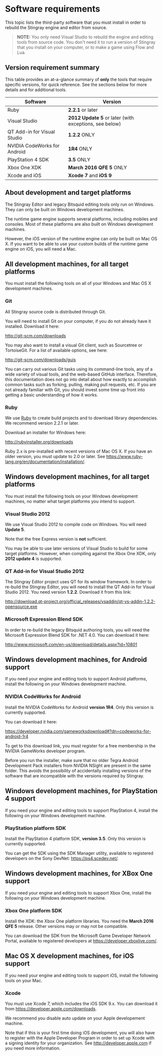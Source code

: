 # Software requirements

This topic lists the third-party software that you must install in order to rebuild the Stingray engine and editor from source.

>	**NOTE:** You only need Visual Studio to rebuild the engine and editing tools from source code. You don't need it to run a version of Stingray that you install on your computer, or to make a game using Flow and Lua.

## Version requirement summary

This table provides an at-a-glance summary of **only** the tools that require specific versions, for quick reference. See the sections below for more details and for additional tools.

Software						|	Version
----------------------------	|	----------------------------------------
Ruby							|	**2.2.1** or later
Visual Studio 		 			|	**2012 Update 5** or later (with exceptions, see below)
QT Add-in for Visual Studio		|	**1.2.2** ONLY
NVIDIA CodeWorks for Android	|	**1R4** ONLY
PlayStation 4 SDK				|	**3.5** ONLY
Xbox One XDK					|	**March 2016 QFE 5** ONLY
Xcode and iOS					|	**Xcode 7** and **iOS 9**

## About development and target platforms

The Stingray Editor and legacy Bitsquid editing tools only run on Windows. They can only be built on Windows development machines.

The runtime game engine supports several platforms, including mobiles and consoles. Most of these platforms are also built on Windows development machines.

However, the iOS version of the runtime engine can only be built on Mac OS X. If you want to be able to use your custom builds of the runtime game engine on iOS, you will need a Mac.

## All development machines, for all target platforms

You must install the following tools on all of your Windows and Mac OS X development machines.

### Git

All Stingray source code is distributed through Git.

You will need to install Git on your computer, if you do not already have it installed. Download it here:

<http://git-scm.com/downloads>

You may also want to install a visual Git client, such as Sourcetree or TortoiseGit. For a list of available options, see here:

<http://git-scm.com/downloads/guis>

You can carry out various Git tasks using its command-line tools, any of a wide variety of visual tools, and the web-based GitHub interface. Therefore, this documentation does not go into detail about how exactly to accomplish common tasks such as forking, pulling, making pull requests, etc. If you are not already familiar with Git, you should invest some time up front into getting a basic understanding of how it works.

### Ruby

We use [Ruby](https://www.ruby-lang.org/en) to create build projects and to download library dependencies. We recommend version 2.2.1 or later.

Download an installer for Windows here:

<http://rubyinstaller.org/downloads>

Ruby 2.x is pre-installed with recent versions of Mac OS X. If you have an older version, you must update to 2.0 or later. See <https://www.ruby-lang.org/en/documentation/installation/>.

## Windows development machines, for all target platforms

You must install the following tools on your Windows development machines, no matter what target platforms you intend to support.

### Visual Studio 2012

We use Visual Studio 2012 to compile code on Windows. You will need **Update 5**.

Note that the free Express version is **not** sufficient.

You may be able to use later versions of Visual Studio to build for some target platforms. However, when compiling against the Xbox One XDK, only **2012 update 4** is supported.

### QT Add-in for Visual Studio 2012

The Stingray Editor project uses QT for its window framework. In order to re-build the Stingray Editor, you will need to install the QT Add-in for Visual Studio 2012. You need version **1.2.2**. Download it from this link:

<http://download.qt-project.org/official_releases/vsaddin/qt-vs-addin-1.2.2-opensource.exe>

### Microsoft Expression Blend SDK

In order to re-build the legacy Bitsquid authoring tools, you will need the Microsoft Expression Blend SDK for .NET 4.0. You can download it here:

<http://www.microsoft.com/en-us/download/details.aspx?id=10801>

## Windows development machines, for Android support

If you need your engine and editing tools to support Android platforms, install the following on your Windows development machine.

### NVIDIA CodeWorks for Android

Install the NVIDIA CodeWorks for Android **version 1R4**. Only this version is currently supported.

You can download it here:

<https://developer.nvidia.com/gameworksdownload#?dn=codeworks-for-android-1r4>

To get to this download link, you must register for a free membership in the NVIDIA GameWorks developer program.

Before you run the installer, make sure that no older Tegra Android Development Pack installers from NVIDIA NSight are present in the same folder. This avoids the possibility of accidentally installing versions of the software that are incompatible with the versions required by Stingray.

## Windows development machines, for PlayStation 4 support

If you need your engine and editing tools to support PlayStation 4, install the following on your Windows development machine.

### PlayStation platform SDK

Install the PlayStation 4 platform SDK, **version 3.5**. Only this version is currently supported.

You can get the SDK using the SDK Manager utility, available to registered developers on the Sony DevNet: <https://ps4.scedev.net/>.

## Windows development machines, for XBox One support

If you need your engine and editing tools to support Xbox One, install the following on your Windows development machine.

### Xbox One platform SDK

Install the XDK: the Xbox One platform libraries. You need the **March 2016 QFE 5** release. Other versions may or may not be compatible.

You can download the SDK from the Microsoft Game Developer Network Portal, available to registered developers at <https://developer.xboxlive.com/>.

## Mac OS X development machines, for iOS support

If you need your engine and editing tools to support iOS, install the following tools on your Mac.

### Xcode

You must use Xcode 7, which includes the iOS SDK 9.x. You can download it from <https://developer.apple.com/downloads>.

We recommend you disable auto update on your Apple developement machine. <!-- If you already have a newer version of Xcode installed (Xcode 7), you can simply delete that from your application folder and copy the one you have downloaded from the Apple website there. -->

Note that if this is your first time doing iOS development, you will also have to register with the Apple Developer Program in order to set up Xcode with a signing identity for your organization. See <http://developer.apple.com> if you need more information.
